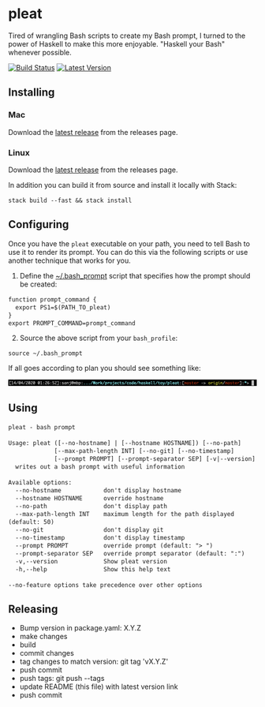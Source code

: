 # pleat

Tired of wrangling Bash scripts to create my Bash prompt, I turned to the power of Haskell to make this more enjoyable. "Haskell your Bash" whenever possible.

[![Build Status](https://travis-ci.org/ssanj/pleat.svg?branch=master)](https://travis-ci.org/ssanj/pleat) [![Latest Version](https://img.shields.io/github/v/release/ssanj/pleat)](https://github.com/ssanj/pleat/releases/latest)

## Installing

### Mac

Download the [latest release](https://github.com/ssanj/pleat/releases/download/v0.2.0.5/pleat-v0.2.0.5-osx.tar.gz) from the releases page.

### Linux


Download the [latest release](https://github.com/ssanj/pleat/releases/download/v0.2.0.5/pleat-v0.2.0.5-linux.tar.gz) from the releases page.

In addition you can build it from source and install it locally with Stack:

```
stack build --fast && stack install
```

## Configuring

Once you have the `pleat` executable on your path, you need to tell Bash to use it to render its prompt. You can do this via the following scripts or use another technique that works for you.


1. Define the [~/.bash_prompt](https://stackoverflow.com/questions/3058325/what-is-the-difference-between-ps1-and-prompt-command) script that specifies how the prompt should be created:


```
function prompt_command {
  export PS1=$(PATH_TO_pleat)
}
export PROMPT_COMMAND=prompt_command
```

2. Source the above script from your `bash_profile`:

```
source ~/.bash_prompt
```

If all goes according to plan you should see something like:

![Pleat](pleat.png)

## Using

```
pleat - bash prompt

Usage: pleat ([--no-hostname] | [--hostname HOSTNAME]) [--no-path]
             [--max-path-length INT] [--no-git] [--no-timestamp]
             [--prompt PROMPT] [--prompt-separator SEP] [-v|--version]
  writes out a bash prompt with useful information

Available options:
  --no-hostname            don't display hostname
  --hostname HOSTNAME      override hostname
  --no-path                don't display path
  --max-path-length INT    maximum length for the path displayed (default: 50)
  --no-git                 don't display git
  --no-timestamp           don't display timestamp
  --prompt PROMPT          override prompt (default: "> ")
  --prompt-separator SEP   override prompt separator (default: ":")
  -v,--version             Show pleat version
  -h,--help                Show this help text

--no-feature options take precedence over other options
```


## Releasing

- Bump version in package.yaml: X.Y.Z
- make changes
- build
- commit changes
- tag changes to match version: git tag 'vX.Y.Z'
- push commit
- push tags: git push --tags
- update README (this file) with latest version link
- push commit